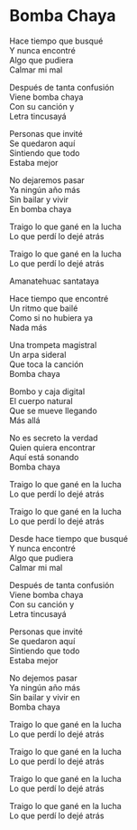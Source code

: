 # Bomba Chaya  

Hace tiempo que busqué  
Y nunca encontré  
Algo que pudiera  
Calmar mi mal  

Después de tanta confusión  
Viene bomba chaya  
Con su canción y  
Letra tincusayá  

Personas que invité  
Se quedaron aquí  
Sintiendo que todo  
Estaba mejor  

No dejaremos pasar  
Ya ningún año más  
Sin bailar y vivir  
En bomba chaya  

Traigo lo que gané en la lucha  
Lo que perdí lo dejé atrás  

Traigo lo que gané en la lucha  
Lo que perdí lo dejé atrás  

Amanatehuac santataya  

Hace tiempo que encontré  
Un ritmo que bailé  
Como si no hubiera ya  
Nada más  

Una trompeta magistral  
Un arpa sideral  
Que toca la canción  
Bomba chaya  

Bombo y caja digital  
El cuerpo natural  
Que se mueve llegando  
Más allá  

No es secreto la verdad  
Quien quiera encontrar  
Aquí está sonando  
Bomba chaya  

Traigo lo que gané en la lucha  
Lo que perdí lo dejé atrás  

Traigo lo que gané en la lucha  
Lo que perdí lo dejé atrás  

Desde hace tiempo que busqué  
Y nunca encontré  
Algo que pudiera  
Calmar mi mal  

Después de tanta confusión  
Viene bomba chaya  
Con su canción y  
Letra tincusayá  

Personas que invité  
Se quedaron aquí  
Sintiendo que todo  
Estaba mejor  

No dejemos pasar  
Ya ningún año más  
Sin bailar y vivir en  
Bomba chaya  

Traigo lo que gané en la lucha  
Lo que perdí lo dejé atrás  

Traigo lo que gané en la lucha  
Lo que perdí lo dejé atrás  

Traigo lo que gané en la lucha  
Lo que perdí lo dejé atrás  

Traigo lo que gané en la lucha  
Lo que perdí lo dejé atrás  

